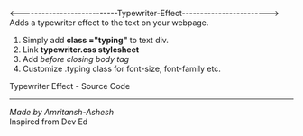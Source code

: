 <---------------------------Typewriter-Effect------------------------>
Adds a typewriter effect to the text on your webpage.

1. Simply add **class ="typing"** to text div. <br>
2. Link **typewriter.css stylesheet** <br>
3. Add **<script async src="typewriter.js"></script>** _before closing body tag_ </body> <br>
4. Customize .typing class for font-size, font-family etc.

Typewriter Effect - Source Code <br><hr>
_Made by Amritansh-Ashesh_ <br>
Inspired from Dev Ed
